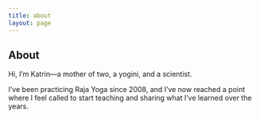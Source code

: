 ```yaml
---
title: about
layout: page
---
```

## About

Hi, I’m Katrin—a mother of two, a yogini, and a scientist.

I’ve been practicing Raja Yoga since 2008, and I’ve now reached a point where I feel called to start teaching and sharing what I’ve learned over the years.